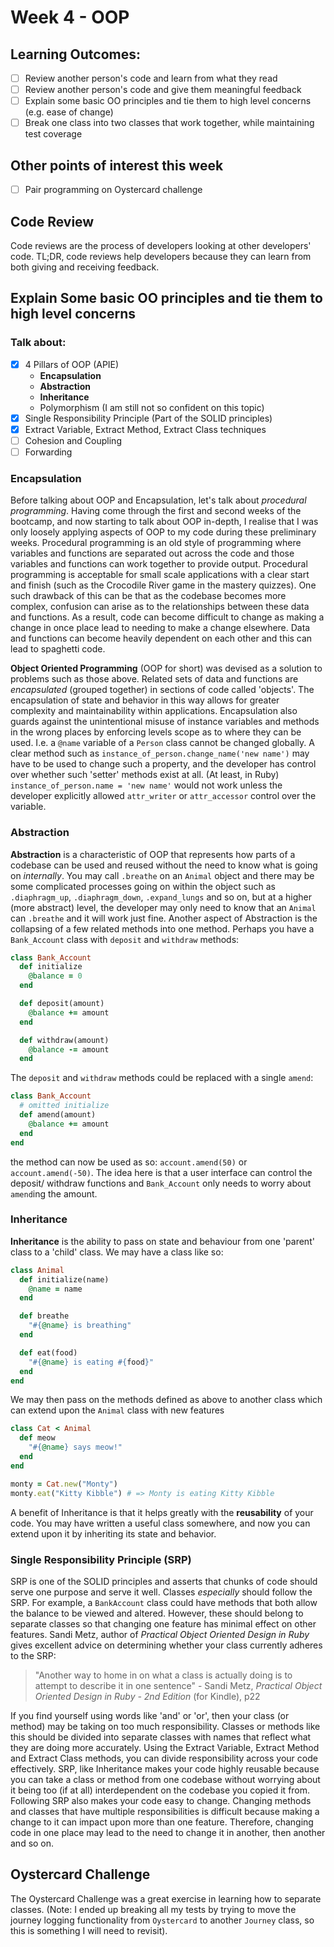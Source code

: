 # Week 4 - OOP
## Learning Outcomes:
- [ ] Review another person's code and learn from what they read
- [ ] Review another person's code and give them meaningful feedback
- [ ] Explain some basic OO principles and tie them to high level concerns (e.g. ease of change)
- [ ] Break one class into two classes that work together, while maintaining test coverage
## Other points of interest this week
- [ ] Pair programming on Oystercard challenge

## Code Review
Code reviews are the process of developers looking at other developers' code. TL;DR, code reviews help developers because they can learn from both giving and receiving feedback.

## Explain Some basic OO principles and tie them to high level concerns
### Talk about:
- [x] 4 Pillars of OOP (APIE)
    * **Encapsulation**
    * **Abstraction**
    * **Inheritance**
    * Polymorphism (I am still not so confident on this topic)
- [x] Single Responsibility Principle (Part of the SOLID principles)
- [x] Extract Variable, Extract Method, Extract Class techniques
- [ ] Cohesion and Coupling
- [ ] Forwarding

### Encapsulation
Before talking about OOP and Encapsulation, let's talk about _procedural programming_. Having come through the first and second weeks of the bootcamp, and now starting to talk about OOP in-depth, I realise that I was only loosely applying aspects of OOP to my code during these preliminary weeks. Procedural programming is an old style of programming where variables and functions are separated out across the code and those variables and functions can work together to provide output. Procedural programming is acceptable for small scale applications with a clear start and finish (such as the Crocodile River game in the mastery quizzes). One such drawback of this can be that as the codebase becomes more complex, confusion can arise as to the relationships between these data and functions. As a result, code can become difficult to change as making a change in once place lead to needing to make a change elsewhere. Data and functions can become heavily dependent on each other and this can lead to spaghetti code.
    
**Object Oriented Programming** (OOP for short) was devised as a solution to problems such as those above. Related sets of data and functions are _encapsulated_ (grouped together) in sections of code called 'objects'. The encapsulation of state and behavior in this way allows for greater complexity and maintainability within applications. Encapsulation also guards against the unintentional misuse of instance variables and methods in the wrong places by enforcing levels scope as to where they can be used. I.e. a `@name` variable of a `Person` class cannot be changed globally. A clear method such as `instance_of_person.change_name('new name')` may have to be used to change such a property, and the developer has control over whether such 'setter' methods exist at all. (At least, in Ruby) `instance_of_person.name = 'new name'` would not work unless the developer explicitly allowed `attr_writer` or `attr_accessor` control over the variable.

### Abstraction
**Abstraction** is a characteristic of OOP that represents how parts of a codebase can be used and reused without the need to know what is going on _internally_. You may call `.breathe` on an `Animal` object and there may be some complicated processes going on within the object such as `.diaphragm_up`, `.diaphragm_down`, `.expand_lungs` and so on, but at a higher (more abstract) level, the developer may only need to know that an `Animal` can `.breathe` and it will work just fine. Another aspect of Abstraction is the collapsing of a few related methods into one method. Perhaps you have a `Bank_Account` class with `deposit` and `withdraw` methods:
```ruby
class Bank_Account
  def initialize
    @balance = 0
  end

  def deposit(amount)
    @balance += amount
  end  

  def withdraw(amount)
    @balance -= amount
  end
```

The `deposit` and `withdraw` methods could be replaced with a single `amend`:
```ruby
class Bank_Account
  # omitted initialize
  def amend(amount)
    @balance += amount
  end
end
```

the method can now be used as so: `account.amend(50)` or `account.amend(-50)`. The idea here is that a user interface can control the deposit/ withdraw functions and `Bank_Account` only needs to worry about `amend`ing the amount.
  
### Inheritance
**Inheritance** is the ability to pass on state and behaviour from one 'parent' class to a 'child' class. We may have a class like so:
```ruby
class Animal
  def initialize(name)
    @name = name
  end

  def breathe
    "#{@name} is breathing"
  end

  def eat(food)
    "#{@name} is eating #{food}"
  end
end
```
  
We may then pass on the methods defined as above to another class which can extend upon the `Animal` class with new features

```ruby
class Cat < Animal
  def meow
    "#{@name} says meow!"
  end
end

monty = Cat.new("Monty")
monty.eat("Kitty Kibble") # => Monty is eating Kitty Kibble
```

A benefit of Inheritance is that it helps greatly with the **reusability** of your code. You may have written a useful class somewhere, and now you can extend upon it by inheriting its state and behavior. 
  
### Single Responsibility Principle (SRP)
SRP is one of the SOLID principles and asserts that chunks of code should serve one purpose and serve it well. Classes _especially_ should follow the SRP. For example, a `BankAccount` class could have methods that both allow the balance to be viewed and altered. However, these should belong to separate classes so that changing one feature has minimal effect on other features. Sandi Metz, author of _Practical Object Oriented Design in Ruby_ gives excellent advice on determining whether your class currently adheres to the SRP:

> "Another way to home in on what a class is actually doing is to 
> attempt to describe it in one sentence"
> \- Sandi Metz, _Practical Object Oriented Design in Ruby - 2nd 
> Edition_ (for Kindle), p22

If you find yourself using words like 'and' or 'or', then your class (or method) may be taking on too much responsibility. Classes or methods like this should be divided into separate classes with names that reflect what they are doing more accurately. Using the Extract Variable, Extract Method and Extract Class methods, you can divide responsibility across your code effectively. SRP, like Inheritance makes your code highly reusable because you can take a class or method from one codebase without worrying about it being too (if at all) interdependent on the codebase you copied it from. Following SRP also makes your code easy to change. Changing methods and classes that have multiple responsibilities is difficult because making a change to it can impact upon more than one feature. Therefore, changing code in one place may lead to the need to change it in another, then another and so on.

## Oystercard Challenge
The Oystercard Challenge was a great exercise in learning how to separate classes. (Note: I ended up breaking all my tests by trying to move the journey logging functionality from `Oystercard` to another `Journey` class, so this is something I will need to revisit). 